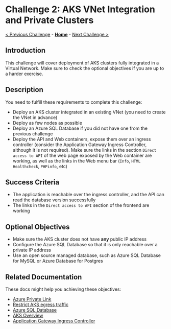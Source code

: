 # Challenge 2: AKS VNet Integration and Private Clusters

[< Previous Challenge](./01-containers.md) - **[Home](../README.md)** - [Next Challenge >](./03-aks_monitoring.md)

## Introduction

This challenge will cover deployment of AKS clusters fully integrated in a Virtual Network. Make sure to check the optional objectives if you are up to a harder exercise.

## Description

You need to fulfill these requirements to complete this challenge:

- Deploy an AKS cluster integrated in an existing VNet (you need to create the VNet in advance)
- Deploy as few nodes as possible
- Deploy an Azure SQL Database if you did not have one from the previous challenge
- Deploy the API and Web containers, expose them over an ingress controller (consider the Application Gateway Ingress Controller, although it is not required). Make sure the links in the section `Direct access to API` of the web page exposed by the Web container are working, as well as the links in the Web menu bar (`Info`, `HTML Healthcheck`, `PHPinfo`, etc)

## Success Criteria

- The application is reachable over the ingress controller, and the API can read the database version successfully
- The links in the `Direct access to API` section of the frontend are working

## Optional Objectives

- Make sure the AKS cluster does not have **any** public IP address
- Configure the Azure SQL Database so that it is only reachable over a private IP address
- Use an open source managed database, such as Azure SQL Database for MySQL or Azure Database for Postgres

## Related Documentation

These docs might help you achieving these objectives:

- [Azure Private Link](https://docs.microsoft.com/azure/private-link/private-link-overview)
- [Restrict AKS egress traffic](https://docs.microsoft.com/azure/aks/limit-egress-traffic)
- [Azure SQL Database](https://docs.microsoft.com/azure/azure-sql/azure-sql-iaas-vs-paas-what-is-overview)
- [AKS Overview](https://docs.microsoft.com/azure/aks/)
- [Application Gateway Ingress Controller](https://docs.microsoft.com/azure/application-gateway/ingress-controller-overview)